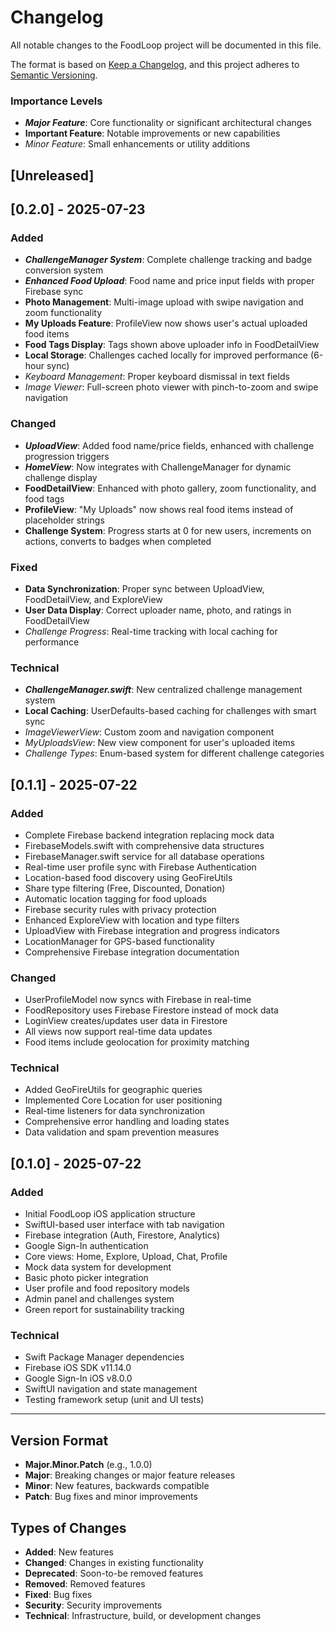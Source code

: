 # Changelog

All notable changes to the FoodLoop project will be documented in this file.

The format is based on [Keep a Changelog](https://keepachangelog.com/en/1.0.0/),
and this project adheres to [Semantic Versioning](https://semver.org/spec/v2.0.0.html).

### Importance Levels
- ***Major Feature***: Core functionality or significant architectural changes
- **Important Feature**: Notable improvements or new capabilities  
- *Minor Feature*: Small enhancements or utility additions

## [Unreleased]

## [0.2.0] - 2025-07-23

### Added
- ***ChallengeManager System***: Complete challenge tracking and badge conversion system
- ***Enhanced Food Upload***: Food name and price input fields with proper Firebase sync  
- **Photo Management**: Multi-image upload with swipe navigation and zoom functionality
- **My Uploads Feature**: ProfileView now shows user's actual uploaded food items
- **Food Tags Display**: Tags shown above uploader info in FoodDetailView
- **Local Storage**: Challenges cached locally for improved performance (6-hour sync)
- *Keyboard Management*: Proper keyboard dismissal in text fields
- *Image Viewer*: Full-screen photo viewer with pinch-to-zoom and swipe navigation

### Changed
- ***UploadView***: Added food name/price fields, enhanced with challenge progression triggers
- ***HomeView***: Now integrates with ChallengeManager for dynamic challenge display  
- **FoodDetailView**: Enhanced with photo gallery, zoom functionality, and food tags
- **ProfileView**: "My Uploads" now shows real food items instead of placeholder strings
- **Challenge System**: Progress starts at 0 for new users, increments on actions, converts to badges when completed

### Fixed
- **Data Synchronization**: Proper sync between UploadView, FoodDetailView, and ExploreView
- **User Data Display**: Correct uploader name, photo, and ratings in FoodDetailView
- *Challenge Progress*: Real-time tracking with local caching for performance

### Technical
- ***ChallengeManager.swift***: New centralized challenge management system
- **Local Caching**: UserDefaults-based caching for challenges with smart sync
- *ImageViewerView*: Custom zoom and navigation component  
- *MyUploadsView*: New view component for user's uploaded items
- *Challenge Types*: Enum-based system for different challenge categories

## [0.1.1] - 2025-07-22

### Added
- Complete Firebase backend integration replacing mock data
- FirebaseModels.swift with comprehensive data structures
- FirebaseManager.swift service for all database operations
- Real-time user profile sync with Firebase Authentication
- Location-based food discovery using GeoFireUtils
- Share type filtering (Free, Discounted, Donation)
- Automatic location tagging for food uploads
- Firebase security rules with privacy protection
- Enhanced ExploreView with location and type filters
- UploadView with Firebase integration and progress indicators
- LocationManager for GPS-based functionality
- Comprehensive Firebase integration documentation

### Changed
- UserProfileModel now syncs with Firebase in real-time
- FoodRepository uses Firebase Firestore instead of mock data
- LoginView creates/updates user data in Firestore
- All views now support real-time data updates
- Food items include geolocation for proximity matching

### Technical
- Added GeoFireUtils for geographic queries
- Implemented Core Location for user positioning
- Real-time listeners for data synchronization
- Comprehensive error handling and loading states
- Data validation and spam prevention measures

## [0.1.0] - 2025-07-22

### Added
- Initial FoodLoop iOS application structure
- SwiftUI-based user interface with tab navigation
- Firebase integration (Auth, Firestore, Analytics)
- Google Sign-In authentication
- Core views: Home, Explore, Upload, Chat, Profile
- Mock data system for development
- Basic photo picker integration
- User profile and food repository models
- Admin panel and challenges system
- Green report for sustainability tracking

### Technical
- Swift Package Manager dependencies
- Firebase iOS SDK v11.14.0
- Google Sign-In iOS v8.0.0
- SwiftUI navigation and state management
- Testing framework setup (unit and UI tests)

---

## Version Format

- **Major.Minor.Patch** (e.g., 1.0.0)
- **Major**: Breaking changes or major feature releases
- **Minor**: New features, backwards compatible
- **Patch**: Bug fixes and minor improvements

## Types of Changes

- **Added**: New features
- **Changed**: Changes in existing functionality
- **Deprecated**: Soon-to-be removed features
- **Removed**: Removed features
- **Fixed**: Bug fixes
- **Security**: Security improvements
- **Technical**: Infrastructure, build, or development changes
